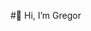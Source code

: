 #👋 Hi, I’m Gregor

<!---
Gregor-code/Gregor-code is a ✨ special ✨ repository because its `README.md` (this file) appears on your GitHub profile.
You can click the Preview link to take a look at your changes.
--->
